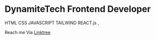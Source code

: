 <h1>DynamiteTech Frontend Developer</h1>

<p> HTML  CSS  JAVASCRIPT TAILWIND  REACT.js ,</p>
<p> Reach me Via <a href ="https://linktr.ee/dynamiteTech">Linktree</a></p>
